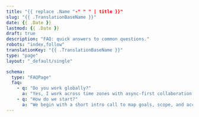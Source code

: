 ```yaml
---
title: "{{ replace .Name "-" " " | title }}"
slug: "{{ .TranslationBaseName }}"
date: {{ .Date }}
lastmod: {{ .Date }}
draft: true
description: "FAQ: quick answers to common questions."
robots: "index,follow"
translationKey: "{{ .TranslationBaseName }}"
type: "page"
layout: "_default/single"

schema:
  type: "FAQPage"
  faq:
    - q: "Do you work globally?"
      a: "Yes, I work across time zones with async-first collaboration."
    - q: "How do we start?"
      a: "We begin with a short intro call to map goals, scope, and access."
---
```

<!--
Тело страницы можно оставить пустым: твоий `seo-jsonld.html` сможет вывести FAQ из front matter.
Либо продублировать вопросы/ответы в виде Markdown ниже.
-->
